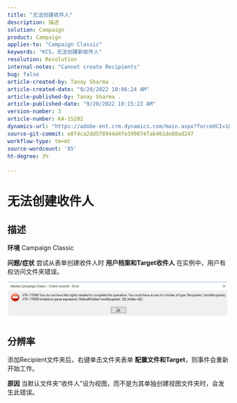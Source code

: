 ```yaml
---
title: "无法创建收件人"
description: 描述
solution: Campaign
product: Campaign
applies-to: "Campaign Classic"
keywords: "KCS，无法创建新收件人"
resolution: Resolution
internal-notes: "Cannot create Recipients"
bug: false
article-created-by: Tanay Sharma .
article-created-date: "9/20/2022 10:06:24 AM"
article-published-by: Tanay Sharma .
article-published-date: "9/20/2022 10:15:22 AM"
version-number: 3
article-number: KA-15202
dynamics-url: "https://adobe-ent.crm.dynamics.com/main.aspx?forceUCI=1&pagetype=entityrecord&etn=knowledgearticle&id=687448df-cb38-ed11-9db1-002248086735"
source-git-commit: e8f4ca2dd578944d4fe399074fab461de88ad247
workflow-type: tm+mt
source-wordcount: '85'
ht-degree: 3%

---
```


# 无法创建收件人

## 描述

<b>环境</b>
Campaign Classic


<b>问题/症状</b>
尝试从表单创建收件人时 <b>用户档案和Target收件人</b> 在实例中，用户有权访问文件夹错误。



![](assets/___f4809700-cd38-ed11-9db1-002248086735___.png)


## 分辨率




添加Recipient文件夹后，右键单击文件夹表单 <b>配置文件和Target</b>，则事件会重新开始工作。


<b>原因</b>
当默认文件夹“收件人”设为视图，而不是为其单独创建视图文件夹时，会发生此错误。
